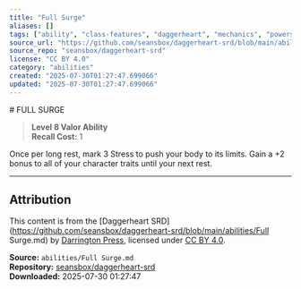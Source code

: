 ```yaml
---
title: "Full Surge"
aliases: []
tags: ["ability", "class-features", "daggerheart", "mechanics", "powers", "reference", "srd", "ttrpg"]
source_url: "https://github.com/seansbox/daggerheart-srd/blob/main/abilities/Full Surge.md"
source_repo: "seansbox/daggerheart-srd"
license: "CC BY 4.0"
category: "abilities"
created: "2025-07-30T01:27:47.699066"
updated: "2025-07-30T01:27:47.699066"
---
```


﻿# FULL SURGE

> **Level 8 Valor Ability**  
> **Recall Cost:** 1

Once per long rest, mark 3 Stress to push your body to its limits. Gain a +2 bonus to all of your character traits until your next rest.

---

## Attribution

This content is from the [Daggerheart SRD](https://github.com/seansbox/daggerheart-srd/blob/main/abilities/Full Surge.md) by [Darrington Press](https://darringtonpress.com/), licensed under [CC BY 4.0](https://creativecommons.org/licenses/by/4.0/).

**Source:** `abilities/Full Surge.md`  
**Repository:** [seansbox/daggerheart-srd](https://github.com/seansbox/daggerheart-srd)  
**Downloaded:** 2025-07-30 01:27:47

